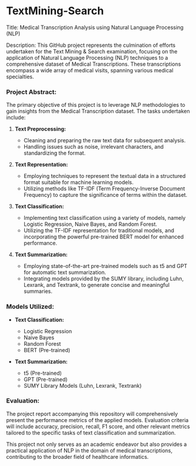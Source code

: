 # TextMining-Search

Title: Medical Transcription Analysis using Natural Language Processing (NLP)

Description:
This GitHub project represents the culmination of efforts undertaken for the Text Mining & Search examination, focusing on the application of Natural Language Processing (NLP) techniques to a comprehensive dataset of Medical Transcriptions. These transcriptions encompass a wide array of medical visits, spanning various medical specialties.

### Project Abstract:
The primary objective of this project is to leverage NLP methodologies to gain insights from the Medical Transcription dataset. The tasks undertaken include:

1. **Text Preprocessing:**
   - Cleaning and preparing the raw text data for subsequent analysis.
   - Handling issues such as noise, irrelevant characters, and standardizing the format.

2. **Text Representation:**
   - Employing techniques to represent the textual data in a structured format suitable for machine learning models.
   - Utilizing methods like TF-IDF (Term Frequency-Inverse Document Frequency) to capture the significance of terms within the dataset.

3. **Text Classification:**
   - Implementing text classification using a variety of models, namely Logistic Regression, Naive Bayes, and Random Forest.
   - Utilizing the TF-IDF representation for traditional models, and incorporating the powerful pre-trained BERT model for enhanced performance.

4. **Text Summarization:**
   - Employing state-of-the-art pre-trained models such as t5 and GPT for automatic text summarization.
   - Integrating models provided by the SUMY library, including Luhn, Lexrank, and Textrank, to generate concise and meaningful summaries.

### Models Utilized:
- **Text Classification:**
  - Logistic Regression
  - Naive Bayes
  - Random Forest
  - BERT (Pre-trained)

- **Text Summarization:**
  - t5 (Pre-trained)
  - GPT (Pre-trained)
  - SUMY Library Models (Luhn, Lexrank, Textrank)

### Evaluation:
The project report accompanying this repository will comprehensively present the performance metrics of the applied models. Evaluation criteria will include accuracy, precision, recall, F1 score, and other relevant metrics tailored to the specific tasks of text classification and summarization.

This project not only serves as an academic endeavor but also provides a practical application of NLP in the domain of medical transcriptions, contributing to the broader field of healthcare informatics.
